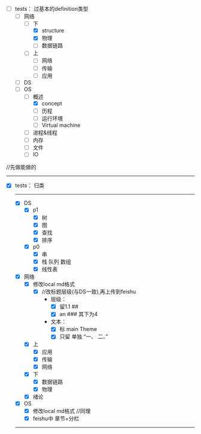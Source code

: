 
- [ ] tests： 过基本的definition类型
  - [ ] 网络
    - [ ] 下
      - [x] structure
      - [x] 物理
      - [ ] 数据链路
    - [ ] 上
      - [ ] 网络
      - [ ] 传输
      - [ ] 应用
  - [ ] DS
  - [ ] OS
    - [ ] 概述
      - [x] concept
      - [ ] 历程
      - [ ] 运行环境
      - [ ] Virtual machine
    - [ ] 进程&线程
    - [ ] 内存
    - [ ] 文件
    - [ ] IO

//先做能做的

---
- [x] tests： 归类
  
  ---
  - [x] DS
    - [x] p1
      - [x] 树
      - [x] 图
      - [x] 查找
      - [x] 排序
    - [x] p0
      - [x] 串
      - [x] 栈 队列 数组
      - [x] 线性表
  - [x] 网络 
    - [x] 修改local md格式
      - [x] //改标题层级(与DS一致),再上传到feishu
        - 层级：
          - [x] 留1.1 ##
          - [x] an ### 其下为4
        - 文本：
          - [x] 标 main Theme
          - [x] 只留 单独 “一、 二、”
    - [x] 上
      - [x] 应用
      - [x] 传输
      - [x] 网络
    - [x] 下
      - [x] 数据链路
      - [x] 物理
    - [x] 绪论
  - [x] OS
    - [x] 修改local md格式 //同理
    - [x] feishu中 章节+分栏
  ---
